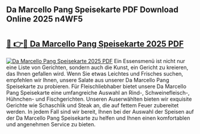## Da Marcello Pang Speisekarte PDF Download Online 2025 n4WF5

# <h2><a href="http://gcb9nd.nevu.top/?p=Da+Marcello+Pang+Speisekarte">🔗 👉🔴 Da Marcello Pang Speisekarte 2025 PDF</a></h2>

[![Da Marcello Pang Speisekarte 2025 PDF](https://i.imgur.com/dBaPXMq.png)](http://gcb9nd.nevu.top/?p=Da+Marcello+Pang+Speisekarte)
Ein Essensmenü ist nicht nur eine Liste von Gerichten, sondern auch die Kunst, ein Gericht zu kreieren, das Ihnen gefallen wird. Wenn Sie etwas Leichtes und Frisches suchen, empfehlen wir Ihnen, unsere Salate aus unserer Da Marcello Pang Speisekarte zu probieren. Für Fleischliebhaber bietet unsere Da Marcello Pang Speisekarte eine umfangreiche Auswahl an Rind-, Schweinefleisch-, Hühnchen- und Fischgerichten. Unseren Auserwählten bieten wir exquisite Gerichte wie Schaschlik und Steak an, die auf fettem Feuer zubereitet werden. In jedem Fall sind wir bereit, Ihnen bei der Auswahl der Speisen auf der Da Marcello Pang Speisekarte zu helfen und Ihnen einen komfortablen und angenehmen Service zu bieten.
